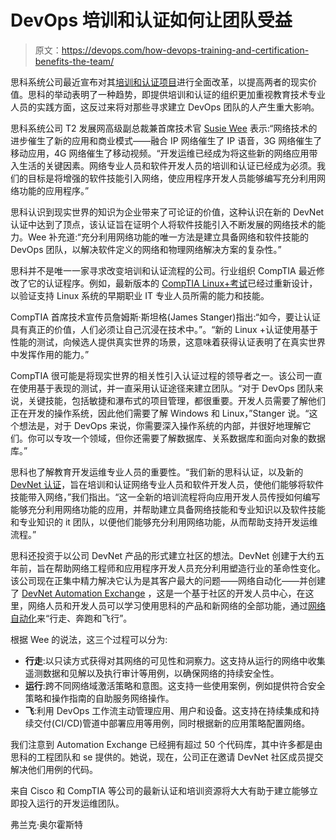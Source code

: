 # DevOps 培训和认证如何让团队受益

> 原文：<https://devops.com/how-devops-training-and-certification-benefits-the-team/>

思科系统公司最近宣布对其[培训和认证项目](https://www.cisco.com/c/en/us/training-events/training-certifications.html)进行全面改革，以提高两者的现实价值。思科的举动表明了一种趋势，即提供培训和认证的组织更加重视教育技术专业人员的实践方面，这反过来将对那些寻求建立 DevOps 团队的人产生重大影响。

思科系统公司 T2 发展网高级副总裁兼首席技术官 [Susie Wee](https://blogs.cisco.com/author/susiewee) 表示:“网络技术的进步催生了新的应用和商业模式——融合 IP 网络催生了 IP 语音，3G 网络催生了移动应用，4G 网络催生了移动视频。“开发运维已经成为将这些新的网络应用带入生活的关键因素。网络专业人员和软件开发人员的培训和认证已经成为必须。我们的目标是将增强的软件技能引入网络，使应用程序开发人员能够编写充分利用网络功能的应用程序。”

思科认识到现实世界的知识为企业带来了可论证的价值，这种认识在新的 DevNet 认证中达到了顶点，该认证旨在证明个人将软件技能引入不断发展的网络技术的能力。Wee 补充道:“充分利用网络功能的唯一方法是建立具备网络和软件技能的 DevOps 团队，以解决软件定义的网络和物理网络解决方案的复杂性。”

思科并不是唯一一家寻求改变培训和认证流程的公司。行业组织 CompTIA 最近修改了它的认证程序。例如，最新版本的 [CompTIA Linux+考试](https://certification.comptia.org/certifications/linux)已经过重新设计，以验证支持 Linux 系统的早期职业 IT 专业人员所需的能力和技能。

CompTIA 首席技术宣传员詹姆斯·斯坦格(James Stanger)指出:“如今，要让认证具有真正的价值，人们必须让自己沉浸在技术中。”。“新的 Linux +认证使用基于性能的测试，向候选人提供真实世界的场景，这意味着获得认证表明了在真实世界中发挥作用的能力。”

CompTIA 很可能是将现实世界的相关性引入认证过程的领导者之一。该公司一直在使用基于表现的测试，并一直采用认证途径来建立团队。“对于 DevOps 团队来说，关键技能，包括敏捷和瀑布式的项目管理，都很重要。开发人员需要了解他们正在开发的操作系统，因此他们需要了解 Windows 和 Linux，”Stanger 说。“这个想法是，对于 DevOps 来说，你需要深入操作系统的内部，并很好地理解它们。你可以专攻一个领域，但你还需要了解数据库、关系数据库和面向对象的数据库。”

思科也了解教育开发运维专业人员的重要性。“我们新的思科认证，以及新的 [DevNet 认证](https://www.cisco.com/c/en/us/training-events/training-certifications/certifications/devnet/cisco-certified-devnet-professional.html)，旨在培训和认证网络专业人员和软件开发人员，使他们能够将软件技能带入网络，”我们指出。“这一全新的培训流程将向应用开发人员传授如何编写能够充分利用网络功能的应用，并帮助建立具备网络技能和专业知识以及软件技能和专业知识的 it 团队，以便他们能够充分利用网络功能，从而帮助支持开发运维流程。”

思科还投资于以公司 DevNet 产品的形式建立社区的想法。DevNet 创建于大约五年前，旨在帮助网络工程师和应用程序开发人员充分利用塑造行业的革命性变化。该公司现在正集中精力解决它认为是其客户最大的问题——网络自动化——并创建了 [DevNet Automation Exchange](http://www.automationexchange.com/) ，这是一个基于社区的开发人员中心，在这里，网络人员和开发人员可以学习使用思科的产品和新网络的全部功能，通过[网络自动化](https://devops.com/autonomous-networks-the-future-we-need-now/)来“行走、奔跑和飞行”。

根据 Wee 的说法，这三个过程可以分为:

*   **行走**:以只读方式获得对其网络的可见性和洞察力。这支持从运行的网络中收集遥测数据和见解以及执行审计等用例，以确保网络的持续安全性。
*   **运行**:跨不同网络域激活策略和意图。这支持一些使用案例，例如提供符合安全策略和操作指南的自助服务网络操作。
*   **飞**:利用 DevOps 工作流主动管理应用、用户和设备。这支持在持续集成和持续交付(CI/CD)管道中部署应用等用例，同时根据新的应用策略配置网络。

我们注意到 Automation Exchange 已经拥有超过 50 个代码库，其中许多都是由思科的工程团队和 se 提供的。她说，现在，公司正在邀请 DevNet 社区成员提交解决他们用例的代码。

来自 Cisco 和 CompTIA 等公司的最新认证和培训资源将大大有助于建立能够立即投入运行的开发运维团队。

弗兰克·奥尔霍斯特